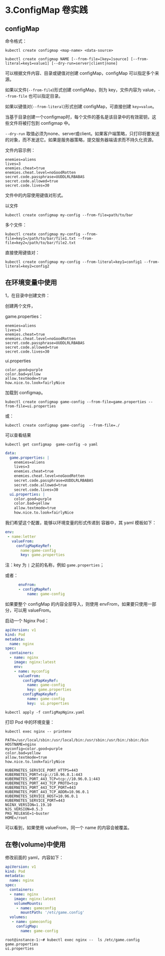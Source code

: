 # 3.ConfigMap 卷实践

## configMap

命令格式：

```text
kubectl create configmap <map-name> <data-source>
```

```text
kubectl create configmap NAME [--from-file=[key=]source] [--from-literal=key1=value1] [--dry-run=server|client|none]
```

可以根据文件内容、目录或键值对创建 configMap，configMap 可以指定多个来源。

如果以文件\(`--from-file`\)形式创建 configMap，则为 key，文件内容为 value，`--from-file` 也可以指定目录。

如果以键值对\(`--from-literal`\)形式创建 configMap，可直接创建 `key=value`。

当基于目录创建一个configmap时，每个文件的基名是该目录中的有效密钥，这些文件将被打包到 configmap 中。

`--dry-run` 取值必须为none、server或client。如果客户端策略，只打印将要发送的对象，而不发送它。如果是服务器策略，提交服务器端请求而不持久化资源。

文件内容示例：

```text
enemies=aliens
lives=3
enemies.cheat=true
enemies.cheat.level=noGoodRotten
secret.code.passphrase=UUDDLRLRBABAS
secret.code.allowed=true
secret.code.lives=30
```

文件中的内容使用键值对形式。

以文件

```text
kubectl create configmap my-config --from-file=path/to/bar
```

多个文件：

```text
kubectl create configmap my-config --from-file=key1=/path/to/bar/file1.txt --from-file=key2=/path/to/bar/file2.txt
```

直接使用键值对：

```text
kubectl create configmap my-config --from-literal=key1=config1 --from-literal=key2=config2
```

## 在环境变量中使用

1，在目录中创建文件：

创建两个文件，

game.properties：

```text
enemies=aliens
lives=3
enemies.cheat=true
enemies.cheat.level=noGoodRotten
secret.code.passphrase=UUDDLRLRBABAS
secret.code.allowed=true
secret.code.lives=30
```

ui.properties

```text
color.good=purple
color.bad=yellow
allow.textmode=true
how.nice.to.look=fairlyNice
```

加载到 configmap。

```text
kubectl create configmap game-config --from-file=game.properties --from-file=ui.properties
```

或：

```text
kubectl create configmap game-config  --from-file=./
```

可以查看结果

```text
kubectl get configmap  game-config -o yaml
```

```yaml
data:
  game.properties: |
    enemies=aliens
    lives=3
    enemies.cheat=true
    enemies.cheat.level=noGoodRotten
    secret.code.passphrase=UUDDLRLRBABAS
    secret.code.allowed=true
    secret.code.lives=30
  ui.properties: |
    color.good=purple
    color.bad=yellow
    allow.textmode=true
    how.nice.to.look=fairlyNice
```

我们希望这个配置，能够以环境变量的形式传递到 容器中，其 yaml 模板如下：

```yaml
env:
 - name:letter
   valueFrom:
     configMapKeyRef:
       name:game-config
       key: game.properties
```

注：key 为 `|` 之前的名称，例如 `game.properties`；

或者：

```yaml
      envFrom:
      - configMapRef:
          name: game-config
```

如果要整个 configMap 的内容全部导入，则使用 envFrom，如果要只使用一部分，可以用 valueFrom。

启动一个 Nginx Pod：

```yaml
apiVersion: v1
kind: Pod
metadata: 
  name: nginx
spec: 
  containers:
  - name: nginx
    image: nginx:latest
    env: 
    - name: myconfig
      valueFrom: 
        configMapKeyRef: 
          name: game-config
          key: game.properties
        configMapKeyRef: 
          name: game-config
          key:  ui.properties
```

```text
kubectl apply -f configMapNginx.yaml
```

打印 Pod 中的环境变量：

```text
kubectl exec nginx -- printenv
```

```text
PATH=/usr/local/sbin:/usr/local/bin:/usr/sbin:/usr/bin:/sbin:/bin
HOSTNAME=nginx
myconfig=color.good=purple
color.bad=yellow
allow.textmode=true
how.nice.to.look=fairlyNice

KUBERNETES_SERVICE_PORT_HTTPS=443
KUBERNETES_PORT=tcp://10.96.0.1:443
KUBERNETES_PORT_443_TCP=tcp://10.96.0.1:443
KUBERNETES_PORT_443_TCP_PROTO=tcp
KUBERNETES_PORT_443_TCP_PORT=443
KUBERNETES_PORT_443_TCP_ADDR=10.96.0.1
KUBERNETES_SERVICE_HOST=10.96.0.1
KUBERNETES_SERVICE_PORT=443
NGINX_VERSION=1.19.10
NJS_VERSION=0.5.3
PKG_RELEASE=1~buster
HOME=/root
```

可以看到，如果使用 valueFrom，同一个 name 的内容会被覆盖。

## 在卷\(volume\)中使用

修改前面的 yaml，内容如下：

```yaml
apiVersion: v1
kind: Pod
metadata: 
  name: nginx
spec: 
  containers:
  - name: nginx
    image: nginx:latest
    volumeMounts:
     - name: gameconfig
       mountPath: '/etc/game.config'
  volumes:
   - name: gameconfig
     configMap:
       name: game-config
```

```text
root@instance-1:~# kubectl exec nginx --  ls /etc/game.config
game.properties
ui.properties
```

